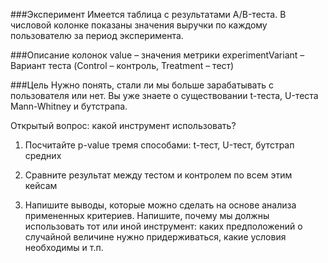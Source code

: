 ###Эксперимент
Имеется таблица с результатами A/B-теста. 
В числовой колонке показаны значения выручки по каждому пользователю за период эксперимента.

###Описание колонок
value – значения метрики
experimentVariant – Вариант теста (Control – контроль, Treatment – тест)

###Цель
Нужно понять, стали ли мы больше зарабатывать с пользователя или нет. 
Вы уже знаете о существовании t-теста, U-теста Mann-Whitney и бутстрапа.

Открытый вопрос: какой инструмент использовать?

1. Посчитайте p-value тремя способами: t-тест, U-тест, бутстрап средних

2. Сравните результат между тестом и контролем по всем этим кейсам

3. Напишите выводы, которые можно сделать на основе анализа примененных критериев. Напишите, почему мы должны использовать тот или иной инструмент: каких предположений о случайной величине нужно придерживаться, какие условия необходимы и т.п.